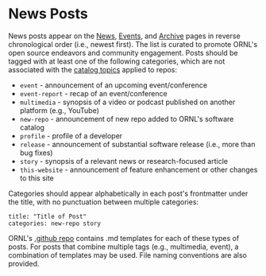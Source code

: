 # News Posts

News posts appear on the [News](https://ornl.github.io/software-catalog/news/), [Events](https://ornl.github.io/software-catalog/news/events/), and [Archive](https://ornl.github.io/software-catalog/news/archive/) pages in reverse chronological order (i.e., newest first). The list is curated to promote ORNL's open source endeavors and community engagement. Posts should be tagged with at least one of the following categories, which are not associated with the [catalog topics](../../_posts) applied to repos:

-   `event` - announcement of an upcoming event/conference
-   `event-report` - recap of an event/conference
-   `multimedia` - synopsis of a video or podcast published on another platform (e.g., YouTube)
-   `new-repo` - announcement of new repo added to ORNL's software catalog
-   `profile` - profile of a developer
-   `release` - announcement of substantial software release (i.e., more than bug fixes)
-   `story` - synopsis of a relevant news or research-focused article
-   `this-website` - announcement of feature enhancement or other changes to this site

Categories should appear alphabetically in each post's frontmatter under the title, with no punctuation between multiple categories:

```
title: "Title of Post"
categories: new-repo story
```

ORNL's [.github repo](https://github.com/ORNL/.github/tree/main/news-templates) contains .md templates for each of these types of posts. For posts that combine multiple tags (e.g., multimedia, event), a combination of templates may be used. File naming conventions are also provided.

